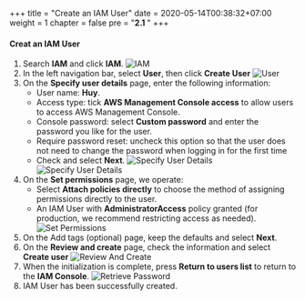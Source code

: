 +++
title = "Create an IAM User"
date = 2020-05-14T00:38:32+07:00
weight = 1
chapter = false
pre = "<b>2.1 </b>"
+++

#### Creat an IAM User
1. Search **IAM** and click **IAM**.
![IAM](/images/IAM-User/IAM.png?width=90pc)
2. In the left navigation bar, select **User**, then click **Create User**
![User](/images/IAM-User/user.png?width=90pc)
3. On the **Specify user details** page, enter the following information:
    - User name: **Huy**.
    - Access type: tick **AWS Management Console access** to allow users to access AWS Management Console.
    - Console password: select **Custom password** and enter the password you like for the user.
    - Require password reset: uncheck this option so that the user does not need to change the password when logging in for the first time
    - Check and select **Next**.
![Specify User Details](/images/IAM-User/3-specify-user-details-1.png?width=90pc)
![Specify User Details](/images/IAM-User/4-specify-user-details-2.png?width=90pc)
4. On the **Set permissions** page, we operate:
    - Select **Attach policies directly** to choose the method of assigning permissions directly to the user.
    - An IAM User with **AdministratorAccess** policy granted (for production, we recommend restricting access as needed).
![Set Permissions](/images/IAM-User/5-set-permissions.png?width=90pc)
5. On the Add tags (optional) page, keep the defaults and select **Next**.
6. On the **Review and create** page, check the information and select **Create user**
![Review And Create](/images/IAM-User/6-review-and-create.png?width=90pc)
7. When the initialization is complete, press **Return to users list** to return to the **IAM Console**.
![Retrieve Password](/images/IAM-User/7-retrieve-password.png?width=90pc)
8. IAM User has been successfully created.